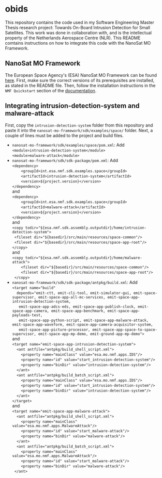 # obids
This repository contains the code used in my Software Engineering Master Thesis research project: Towards On-Board Intrusion Detection for Small Satellites. This work was done in collaboration with, and is the intellectual property of the Netherlands Aerospace Centre (NLR). This README comtains instructions on how to integrate this code with the NanoSat MO Framework.

## NanoSat MO Framework
The European Space Agency's (ESA) NanoSat MO Framework can be found [here](https://github.com/esa/nanosat-mo-framework). First, make sure the correct versions of its prerequisites are installed, as stated in the README file. Then, follow the installation instructions in the `NMF Quickstart` section of the [documentation](https://nanosat-mo-framework.readthedocs.io/en/latest/quickstart.html).

## Integrating intrusion-detection-system and malware-attack
First, copy the `intrusion-detection-system` folder from this repository and paste it into the `nanosat-mo-framework/sdk/examples/space/` folder. Next, a couple of lines must be added to the project and build files.
* `nanosat-mo-framework/sdk/examples/space/pom.xml`: Add  
  `<module>intrusion-detection-system</module>`  
  `<module>malware-attack</module>`  
* `nanosat-mo-framework/sdk/sdk-package/pom.xml`: Add  
  `<dependency>`  
  `    <groupId>int.esa.nmf.sdk.examples.space</groupId>`  
  `    <artifactId>intrusion-detection-system</artifactId>`  
  `    <version>${project.version}</version>`  
  `</dependency>`  
   and  
  `<dependency>`  
  `    <groupId>int.esa.nmf.sdk.examples.space</groupId>`  
  `    <artifactId>malware-attack</artifactId>`  
  `    <version>${project.version}</version>`  
  `</dependency>`  
   and  
  `<copy todir="${esa.nmf.sdk.assembly.outputdir}/home/intrusion-detection-system">`  
  `	<fileset dir="${basedir}/src/main/resources/space-common"/>`  
  `	<fileset dir="${basedir}/src/main/resources/space-app-root"/>`  
  `</copy>`  
   and  
  `<copy todir="${esa.nmf.sdk.assembly.outputdir}/home/malware-attack">`  
  `    <fileset dir="${basedir}/src/main/resources/space-common"/>`  
  `    <fileset dir="${basedir}/src/main/resources/space-app-root"/>`  
  ` </copy>`  
* `nanosat-mo-framework/sdk/sdk-package/antpkg/build.xml`: Add  
  `<target name="build"`  
  `  depends="emit-ctt, emit-cli-tool, emit-simulator-gui, emit-space-supervisor, emit-space-app-all-mc-services, emit-space-app-intrusion-detection-system,`  
  `   emit-space-app-adcs-eds, emit-space-app-publish-clock, emit-space-app-camera, emit-space-app-benchmark, emit-space-app-payloads-test,`  
  `   emit-space-app-python-script, emit-space-app-malware-attack, emit-space-app-waveform, emit-space-app-camera-acquisitor-system,`  
  `   emit-space-app-picture-processor, emit-space-app-space-to-space-supervisor, emit-space-app-mp-demo, emit-ground-app-mp-demo">`  
   and  
  `<target name="emit-space-app-intrusion-detection-system">`  
  `  <ant antfile="antpkg/build_shell_script.xml">`  
  `    <property name="mainClass" value="esa.mo.nmf.apps.IDS"/>`  
  `    <property name="id" value="start_intrusion-detection-system"/>`  
  `    <property name="binDir" value="intrusion-detection-system"/>`  
  `  </ant>`  
  `  <ant antfile="antpkg/build_batch_script.xml">`  
  `    <property name="mainClass" value="esa.mo.nmf.apps.IDS"/>`  
  `    <property name="id" value="start_intrusion-detection-system"/>`  
  `    <property name="binDir" value="intrusion-detection-system"/>`  
  `  </ant>`  
  `</target>`  
  and  
  `<target name="emit-space-app-malware-attack">`  
  `  <ant antfile="antpkg/build_shell_script.xml">`  
  `    <property name="mainClass" value="esa.mo.nmf.apps.MalwareAttack"/>`  
  `    <property name="id" value="start_malware-attack"/>`  
  `    <property name="binDir" value="malware-attack"/>`  
  `  </ant>`  
  `  <ant antfile="antpkg/build_batch_script.xml">`  
  `    <property name="mainClass" value="esa.mo.nmf.apps.MalwareAttack"/>`  
  `    <property name="id" value="start_malware-attack"/>`  
  `    <property name="binDir" value="malware-attack"/>`  
  ` </ant>`  

  
